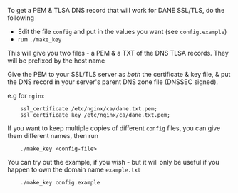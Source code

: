 To get a PEM & TLSA DNS record that will work for DANE SSL/TLS, do the following

- Edit the file `config` and put in the values you want (see `config.example`)
- run `./make_key`

This will give you two files - a PEM & a TXT of the DNS TLSA records. They will be prefixed by the host name

Give the PEM to your SSL/TLS server as *both* the certificate & key file, & put the DNS record in your server's parent DNS zone file (DNSSEC signed).

e.g for `nginx`

        ssl_certificate /etc/nginx/ca/dane.txt.pem;
        ssl_certificate_key /etc/nginx/ca/dane.txt.pem;


If you want to keep multiple copies of different `config` files, you can give them different names, then run

        ./make_key <config-file>

You can try out the example, if you wish - but it will only be useful if you happen to own the domain name `example.txt`

        ./make_key config.example
